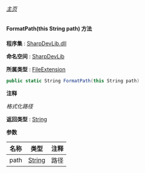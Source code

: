 ###### [主页](./Index.md "主页")

#### FormatPath(this String path) 方法

**程序集** : [SharpDevLib.dll](./SharpDevLib.assembly.md "SharpDevLib.dll")

**命名空间** : [SharpDevLib](./SharpDevLib.namespace.md "SharpDevLib")

**所属类型** : [FileExtension](./SharpDevLib.FileExtension.md "FileExtension")

``` csharp
public static String FormatPath(this String path)
```

**注释**

*格式化路径*



**返回类型** : [String](https://learn.microsoft.com/en-us/dotnet/api/system.string "String")


**参数**

|名称|类型|注释|
|---|---|---|
|path|[String](https://learn.microsoft.com/en-us/dotnet/api/system.string "String")|路径|


